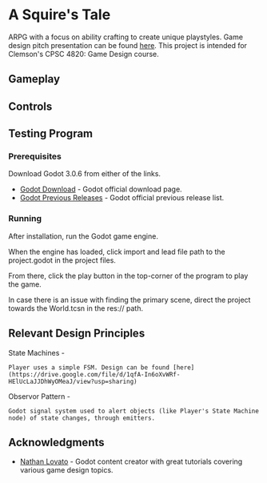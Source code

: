 # A Squire's Tale
ARPG with a focus on ability crafting to create unique playstyles. 
Game design pitch presentation can be found [here](https://docs.google.com/presentation/d/1ON4uhXwuz6inhaHWjd04_6zV-EJ59bGnnRDBTOinQX8/edit?usp=sharing).
This project is intended for Clemson's CPSC 4820: Game Design course.

## Gameplay


## Controls

## Testing Program

### Prerequisites
Download Godot 3.0.6 from either of the links.

* [Godot Download](https://godotengine.org/download/windows) - Godot official download page.
* [Godot Previous Releases](https://downloads.tuxfamily.org/godotengine/) - Godot official previous release list.
### Running
After installation, run the Godot game engine.

When the engine has loaded, click import and lead file path to the project.godot in the project files.

From there, click the play button in the top-corner of the program to play the game.

In case there is an issue with finding the primary scene, direct the project towards the World.tcsn in the res:// path.

## Relevant Design Principles
	
State Machines - 

	Player uses a simple FSM. Design can be found [here](https://drive.google.com/file/d/1qfA-In6oXvWRf-HElUcLaJJDhWyOMeaJ/view?usp=sharing)
	
Observor Pattern -
	
	Godot signal system used to alert objects (like Player's State Machine node) of state changes, through emitters.


## Acknowledgments

* [Nathan Lovato](http://gdquest.com/) - Godot content creator with great tutorials covering various game design topics.
